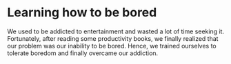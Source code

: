 # Learning how to be bored  

We used to be addicted to entertainment and wasted a lot of time seeking it. Fortunately, after reading some productivity books, we finally realized that our problem was our inability to be bored. Hence, we trained ourselves to tolerate boredom and finally overcame our addiction.  
